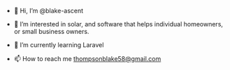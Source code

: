 - 👋 Hi, I’m @blake-ascent
- 👀 I’m interested in solar, and software that helps individual homeowners, or small business owners.
- 🌱 I’m currently learning Laravel

- 📫 How to reach me thompsonblake58@gmail.com

<!---
blake-ascent/blake-ascent is a ✨ special ✨ repository because its `README.md` (this file) appears on your GitHub profile.
You can click the Preview link to take a look at your changes.
--->
